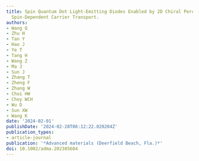 ```yaml
---
title: Spin Quantum Dot Light-Emitting Diodes Enabled by 2D Chiral Perovskite with
  Spin-Dependent Carrier Transport.
authors:
- Wang Q
- Zhu H
- Tan Y
- Hao J
- Ye T
- Tang H
- Wang Z
- Ma J
- Sun J
- Zhang T
- Zheng F
- Zhang W
- Choi HW
- Choy WCH
- Wu D
- Sun XW
- Wang K
date: '2024-02-01'
publishDate: '2024-02-28T06:12:22.020204Z'
publication_types:
- article-journal
publication: '*Advanced materials (Deerfield Beach, Fla.)*'
doi: 10.1002/adma.202305604
---
```

